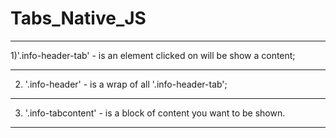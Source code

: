 # Tabs_Native_JS 
***
1)'.info-header-tab' - is an element clicked on will be show a content;
***
2) '.info-header' - is a wrap of all '.info-header-tab';
***
3) '.info-tabcontent' - is a block of content you want to be shown.
***



